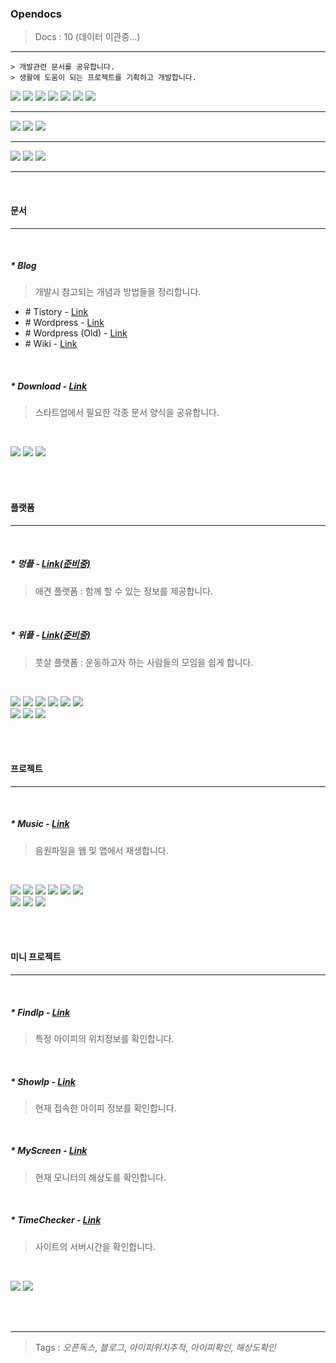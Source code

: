 ### Opendocs

> Docs : 10 (데이터 이관중...)

---

```
> 개발관련 문서를 공유합니다.
> 생활에 도움이 되는 프로젝트를 기획하고 개발합니다.
```

_<img src="https://img.shields.io/badge/Node.js-43853D?style=for-the-badge&logo=node.js&logoColor=white" />_ _<img src="https://img.shields.io/badge/Java-ED8B00?style=for-the-badge&logo=openjdk&logoColor=white" />_ _<img src="https://img.shields.io/badge/PHP-777BB4?style=for-the-badge&logo=php&logoColor=white" />_ _<img src="https://img.shields.io/badge/Python-3776AB?style=for-the-badge&logo=python&logoColor=white" />_ _<img src="	https://img.shields.io/badge/C%2B%2B-00599C?style=for-the-badge&logo=c%2B%2B&logoColor=white" />_ _<img src="https://img.shields.io/badge/HTML-239120?style=for-the-badge&logo=html5&logoColor=white" />_ _<img src="https://img.shields.io/badge/CSS-239120?&style=for-the-badge&logo=css3&logoColor=white" />_

---

_<img src="https://img.shields.io/badge/MySQL-005C84?style=for-the-badge&logo=mysql&logoColor=white" />_ _<img src="https://img.shields.io/badge/PostgreSQL-316192?style=for-the-badge&logo=postgresql&logoColor=white" />_ _<img src="https://img.shields.io/badge/Oracle-F80000?style=for-the-badge&logo=Oracle&logoColor=white" />_

---

_<img src="https://img.shields.io/badge/docker-%230db7ed.svg?style=for-the-badge&logo=docker&logoColor=white" />_ _<img src="https://img.shields.io/badge/Jenkins-D24939?style=for-the-badge&logo=Jenkins&logoColor=white" />_ _<img src="https://img.shields.io/badge/GIT-E44C30?style=for-the-badge&logo=git&logoColor=white" />_

---

<br />

#### 문서

---

<br />

##### \* Blog

> 개발시 참고되는 개념과 방법들을 정리합니다.

- \# Tistory - [Link](https://t-opendocs.tistory.com)
- \# Wordpress - [Link](https://blog.opendocs.co.kr)
- \# Wordpress (Old) - [Link](https://myblog.opendocs.co.kr)
- \# Wiki - [Link](https://docs.opendocs.co.kr)

<br />

##### \* Download - [Link](https://download.opendocs.co.kr)

> 스타트업에서 필요한 각종 문서 양식을 공유합니다.

<br />

_<img src="https://img.shields.io/badge/Wordpress-21759B?style=for-the-badge&logo=wordpress&logoColor=white"/>_ _<img src="https://img.shields.io/badge/Tistory-000000?style=for-the-badge&logo=tistory&logoColor=white"/>_ _<img src="https://img.shields.io/badge/Wiki-000000?style=for-the-badge&logo=wikipidia&logoColor=white"/>_

<br />

<br />

#### 플랫폼

---

<br />

##### \* 멍플 - [Link(준비중)](https://mungpl.com)

> 애견 플랫폼 : 함께 할 수 있는 정보를 제공합니다.

<br />

##### \* 위플 - [Link(준비중)](https://wepl.co.kr)

> 풋살 플랫폼 : 운동하고자 하는 사람들의 모임을 쉽게 합니다.

<br />

_<img src="https://img.shields.io/badge/TypeScript-007ACC?style=for-the-badge&logo=typescript&logoColor=white" />_ _<img src="https://img.shields.io/badge/JavaScript-F7DF1E?style=for-the-badge&logo=JavaScript&logoColor=white" />_ _<img src="https://img.shields.io/badge/NestJS-E0234E?&style=for-the-badge&logo=nestjs&logoColor=white" />_ _<img src="https://img.shields.io/badge/Next.js-000?logo=nextdotjs&logoColor=fff&style=for-the-badge" />_ _<img src="https://img.shields.io/badge/React-20232A?style=for-the-badge&logo=react&logoColor=61DAFB" />_ _<img src="https://img.shields.io/badge/Tailwind_CSS-38B2AC?style=for-the-badge&logo=tailwind-css&logoColor=white" />_<br/>
_<img src="https://img.shields.io/badge/PostgreSQL-316192?style=for-the-badge&logo=postgresql&logoColor=white" />_ _<img src="https://img.shields.io/badge/redis-%23DD0031.svg?&style=for-the-badge&logo=redis&logoColor=white" />_ _<img src="https://img.shields.io/badge/rabbitmq-%23FF6600.svg?&style=for-the-badge&logo=rabbitmq&logoColor=white" />_

<br />

<br />

#### 프로젝트

---

<br />

##### \* Music - [Link](https://music.opendocs.co.kr)

> 음원파일을 웹 및 앱에서 재생합니다.

<br />

_<img src="https://img.shields.io/badge/Java-ED8B00?style=for-the-badge&logo=openjdk&logoColor=white" />_ _<img src="https://img.shields.io/badge/Spring-6DB33F?style=for-the-badge&logo=spring&logoColor=white" />_ _<img src="https://img.shields.io/badge/SpringBoot-6DB33F?style=for-the-badge&logo=springboot&logoColor=white" />_ _<img src="https://img.shields.io/badge/PHP-777BB4?style=for-the-badge&logo=php&logoColor=white" />_ _<img src="https://img.shields.io/badge/jQuery-0769AD?style=for-the-badge&logo=jquery&logoColor=white" />_ _<img src="https://img.shields.io/badge/React_Native-20232A?style=for-the-badge&logo=react&logoColor=61DAFB" />_<br/>
_<img src="https://img.shields.io/badge/MySQL-005C84?style=for-the-badge&logo=mysql&logoColor=white" />_ _<img src="https://img.shields.io/badge/Memcached-000000?style=for-the-badge&logo=memcached&logoColor=white" />_ _<img src="https://img.shields.io/badge/redis-%23DD0031.svg?&style=for-the-badge&logo=redis&logoColor=white" />_

<br />

<br />

#### 미니 프로젝트

---

<br />

##### \* FindIp - [Link](https://findip.opendocs.co.kr)

> 특정 아이피의 위치정보를 확인합니다.

<br />

##### \* ShowIp - [Link](https://showip.opendocs.co.kr)

> 현재 접속한 아이피 정보를 확인합니다.

<br />

##### \* MyScreen - [Link](https://myscreen.opendocs.co.kr)

> 현재 모니터의 해상도를 확인합니다.

<br />

##### \* TimeChecker - [Link](https://timechecker.opendocs.co.kr)

> 사이트의 서버시간을 확인합니다.

<br />

_<img src="https://img.shields.io/badge/PHP-777BB4?style=for-the-badge&logo=php&logoColor=white" />_ _<img src="https://img.shields.io/badge/jQuery-0769AD?style=for-the-badge&logo=jquery&logoColor=white" />_

<br />

<br />

---

> Tags : _오픈독스_, _블로그_, _아이피위치추적_, _아이피확인_, _해상도확인_

```

```
